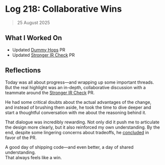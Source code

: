 # Log 218: Collaborative Wins

> 25 August 2025

## What I Worked On

- Updated [Dummy Hops] PR
- Updated [Stronger IR Check] PR

## Reflections

Today was all about progress—and wrapping up some important threads.  
But the real highlight was an in-depth, collaborative discussion with a teammate
around the [Stronger IR Check] PR.

He had some critical doubts about the actual advantages of the change, and
instead of brushing them aside, he took the time to dive deeper and start a
thoughtful conversation with me about the reasoning behind it.

That dialogue was incredibly rewarding. Not only did it push me to articulate
the design more clearly, but it also reinforced my own understanding. By the
end, despite some lingering concerns about tradeoffs, he [concluded] in favor of
the PR.

A good day of shipping code—and even better, a day of shared understanding.  
That always feels like a win.

[Dummy Hops]:
  https://github.com/lightningdevkit/rust-lightning/pull/3726#issuecomment-3219532698
[Stronger IR Check]:
  https://github.com/lightningdevkit/rust-lightning/pull/3964#issuecomment-3220054390
[concluded]:
  https://github.com/lightningdevkit/rust-lightning/pull/3964#pullrequestreview-3151263419
